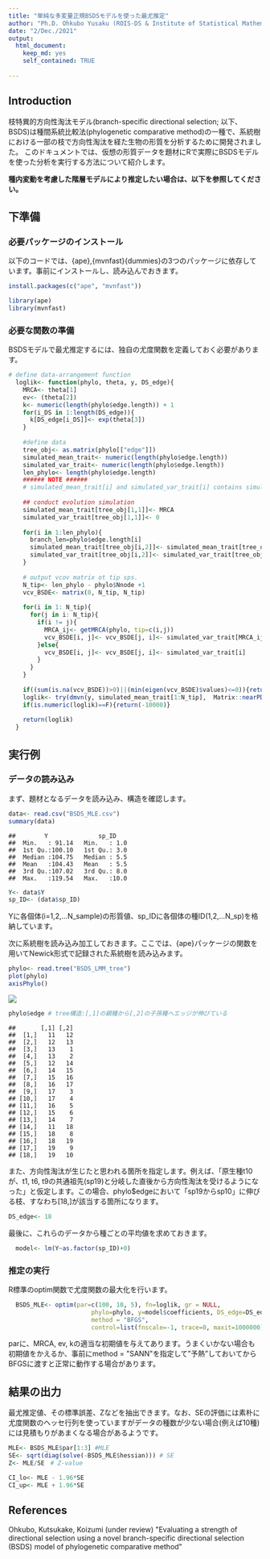 ```yaml
---
title: "単純な多変量正規BSDSモデルを使った最尤推定"
author: "Ph.D. Ohkubo Yusaku (ROIS-DS & Institute of Statistical Mathematics) {y-ohkubo[--]ism.ac.jp}"
date: "2/Dec./2021"
output: 
  html_document: 
    keep_md: yes
    self_contained: TRUE
 
---
```




## Introduction
枝特異的方向性淘汰モデル(branch-specific directional selection; 以下、BSDS)は種間系統比較法(phylogenetic comparative method)の一種で、系統樹における一部の枝で方向性淘汰を経た生物の形質を分析するために開発されました。
このドキュメントでは、仮想の形質データを題材にRで実際にBSDSモデルを使った分析を実行する方法について紹介します。


__種内変動を考慮した階層モデルにより推定したい場合は、以下を参照してください。__


## 下準備
### 必要パッケージのインストール
以下のコードでは、{ape},{mvnfast}{dummies}の3つのパッケージに依存しています。事前にインストールし、読み込んでおきます。

```r
install.packages(c("ape", "mvnfast"))
```


```r
library(ape)
library(mvnfast)
```


### 必要な関数の準備
BSDSモデルで最尤推定するには、独自の尤度関数を定義しておく必要があります。

```r
# define data-arrangement function
  loglik<- function(phylo, theta, y, DS_edge){
    MRCA<- theta[1]
    ev<- (theta[2])
    k<- numeric(length(phylo$edge.length)) + 1
    for(i_DS in 1:length(DS_edge)){
      k[DS_edge[i_DS]]<- exp(theta[3])
    }
    
    #define data
    tree_obj<- as.matrix(phylo[["edge"]])
    simulated_mean_trait<- numeric(length(phylo$edge.length))
    simulated_var_trait<- numeric(length(phylo$edge.length))
    len_phylo<- length(phylo$edge.length)
    ###### NOTE ######
    # simulated_mean_trait[i] and simulated_var_trait[i] contains simulated trait of sp i.
    
    ## conduct evolution simulation
    simulated_mean_trait[tree_obj[1,1]]<- MRCA
    simulated_var_trait[tree_obj[1,1]]<- 0
    
    for(i in 1:len_phylo){
      branch_len=phylo$edge.length[i]
      simulated_mean_trait[tree_obj[i,2]]<- simulated_mean_trait[tree_obj[i,1]] + (branch_len*ev*(k[i]^2-1))/k[i]
      simulated_var_trait[tree_obj[i,2]]<- simulated_var_trait[tree_obj[i,1]] + (2*branch_len*ev*(k[i]^2+1))/k[i]
    }
    
    # output vcov matrix ot tip sps.
    N_tip<- len_phylo - phylo$Nnode +1
    vcv_BSDE<- matrix(0, N_tip, N_tip)
    
    for(i in 1: N_tip){
      for(j in i: N_tip){
        if(i != j){
          MRCA_ij<- getMRCA(phylo, tip=c(i,j))
          vcv_BSDE[i, j]<- vcv_BSDE[j, i]<- simulated_var_trait[MRCA_ij]
        }else{
          vcv_BSDE[i, j]<- vcv_BSDE[j, i]<- simulated_var_trait[i]
        }
      }
    }
    
    if((sum(is.na(vcv_BSDE))>0)||(min(eigen(vcv_BSDE)$values)<=0)){return(-Inf)}
    loglik<- try(dmvn(y, simulated_mean_trait[1:N_tip],  Matrix::nearPD(vcv_BSDE)$mat, log=T))
    if(is.numeric(loglik)==F){return(-10000)}
    
    return(loglik)
  }
```


## 実行例
### データの読み込み
まず、題材となるデータを読み込み、構造を確認します。


```r
data<- read.csv("BSDS_MLE.csv")
summary(data)
```

```
##        Y              sp_ID     
##  Min.   : 91.14   Min.   : 1.0  
##  1st Qu.:100.10   1st Qu.: 3.0  
##  Median :104.75   Median : 5.5  
##  Mean   :104.43   Mean   : 5.5  
##  3rd Qu.:107.02   3rd Qu.: 8.0  
##  Max.   :119.54   Max.   :10.0
```

```r
Y<- data$Y
sp_ID<- (data$sp_ID)
```

Yに各個体(i=1,2,...N_sample)の形質値、sp_IDに各個体の種ID(1,2,...N_sp)を格納しています。


次に系統樹を読み込み加工しておきます。ここでは、{ape}パッケージの関数を用いてNewick形式で記録された系統樹を読み込みます。

```r
phylo<- read.tree("BSDS_LMM_tree")
plot(phylo)
axisPhylo()
```

![](BSDS_MLE_files/figure-html/unnamed-chunk-4-1.png)<!-- -->

```r
phylo$edge # tree構造:[,1]の親種から[,2]の子孫種へエッジが伸びている
```

```
##       [,1] [,2]
##  [1,]   11   12
##  [2,]   12   13
##  [3,]   13    1
##  [4,]   13    2
##  [5,]   12   14
##  [6,]   14   15
##  [7,]   15   16
##  [8,]   16   17
##  [9,]   17    3
## [10,]   17    4
## [11,]   16    5
## [12,]   15    6
## [13,]   14    7
## [14,]   11   18
## [15,]   18    8
## [16,]   18   19
## [17,]   19    9
## [18,]   19   10
```

また、方向性淘汰が生じたと思われる箇所を指定します。例えば、「原生種t10が、t1, t6, t9の共通祖先(sp19)と分岐した直後から方向性淘汰を受けるようになった」と仮定します。この場合、phylo$edgeにおいて「sp19からsp10」に伸びる枝、すなわち[18,]が該当する箇所になります。


```r
DS_edge<- 18
```


最後に、これらのデータから種ごとの平均値を求めておきます。


```r
  model<- lm(Y~as.factor(sp_ID)+0)
```


### 推定の実行
R標準のoptim関数で尤度関数の最大化を行います。

```r
  BSDS_MLE<- optim(par=c(100, 10, 5), fn=loglik, gr = NULL,
                       phylo=phylo, y=model$coefficients, DS_edge=DS_edge,
                       method = "BFGS",
                       control=list(fnscale=-1, trace=0, maxit=1000000), hessian=T)
```

parに、MRCA, ev, kの適当な初期値を与えてあります。うまくいかない場合も初期値をかえるか、事前にmethod = "SANN"を指定して”予熱”しておいてからBFGSに渡すと正常に動作する場合があります。

## 結果の出力
最尤推定値、その標準誤差、Zなどを抽出できます。なお、SEの評価には素朴に尤度関数のヘッセ行列を使っていますがデータの種数が少ない場合(例えば10種)には見積もりがあまくなる場合があるようです。

```r
MLE<- BSDS_MLE$par[1:3] #MLE
SE<- sqrt(diag(solve(-BSDS_MLE$hessian))) # SE
Z<- MLE/SE　# Z-value

CI_lo<- MLE - 1.96*SE
CI_up<- MLE + 1.96*SE
```


## References
Ohkubo, Kutsukake, Koizumi (under review) "Evaluating a strength of directional selection using a novel branch-specific directional selection (BSDS) model of phylogenetic comparative method"
